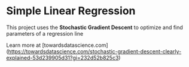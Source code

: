 # Simple Linear Regression

This project uses the **Stochastic Gradient Descent** to optimize and find parameters of a regression line

Learn more at [towardsdatascience.com] (https://towardsdatascience.com/stochastic-gradient-descent-clearly-explained-53d239905d31?gi=232d52b825c3)
